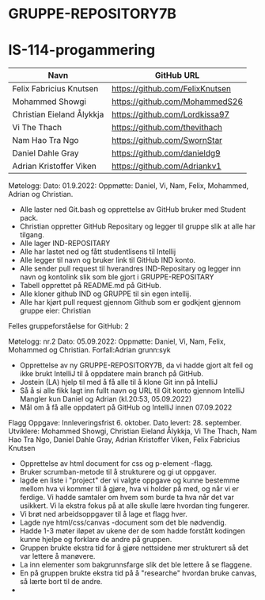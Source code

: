# GRUPPE-REPOSITORY7B

# IS-114-progammering
| Navn                     | GitHub URL                     |
|--------------------------|--------------------------------|
| Felix Fabricius Knutsen  | https://github.com/FelixKnutsen |
| Mohammed Showgi          | https://github.com/MohammedS26 |
| Christian Eieland Ålykkja | https://github.com/Lordkissa97 |
| Vi The Thach             | https://github.com/thevithach  |
| Nam Hao Tra Ngo | https://github.com/SwornStar |
| Daniel Dahle Gray |  https://github.com/danieldg9|
| Adrian Kristoffer Viken | https://github.com/Adriankv1 |


Møtelogg:
Dato: 01.9.2022:
Oppmøtte: Daniel, Vi, Nam, Felix, Mohammed, Adrian og Christian.

- Alle laster ned Git.bash og opprettelse av GitHub bruker med Student pack.
- Christian oppretter GitHub Repositary og legger til gruppe slik at alle har tilgang.
- Alle lager IND-REPOSITARY
- Alle har lastet ned og fått studentlisens til Intellij
- Alle legger til navn og bruker link til GitHub IND konto.
- Alle sender pull request til hverandres IND-Repositary og legger inn navn og kontolink slik som ble gjort i GRUPPE-REPOSITARY
- Tabell opprettet på README.md på GitHub.
- Alle kloner github IND og GRUPPE til sin egen intellij.
- Alle har kjørt pull request gjennom Github som er godkjent gjennom gruppe eier: Christian

Felles gruppeforståelse for GitHub: 2

Møtelogg: nr.2
Dato: 05.09.2022:
Oppmøtte: Daniel, Vi, Nam, Felix, Mohammed og Christian. Forfall:Adrian grunn:syk

- Opprettelse av ny GRUPPE-REPOSITORY7B, da vi hadde gjort
alt feil og ikke brukt IntelliJ til å oppdatere main branch på GitHub.
- Jostein (LA) hjelp til med å få alle til å klone Git inn på IntelliJ
- Så å si alle fikk lagt inn fullt navn og URL til Git konto gjennom IntelliJ
Mangler kun Daniel og Adrian (kl.20:53, 05.09.2022) 
- Mål om å få alle oppdatert på GitHub og IntelliJ innen 07.09.2022


Flagg Oppgave:
Innleveringsfrist 6. oktober.
Dato levert: 28. september.
Utviklere: Mohammed Showgi, Christian Eieland Ålykkja, Vi The Thach, Nam Hao Tra Ngo,
Daniel Dahle Gray, Adrian Kristoffer Viken, Felix Fabricius Knutsen

- Opprettelse av html document for css og p-element -flagg. 
- Bruker scrumban-metode til å strukturere og gi ut oppgaver.
- lagde en liste i "project" der vi valgte oppgave og kunne bestemme mellom hva vi kommer til å gjøre, hva vi holder på med, og når vi er ferdige.
Vi hadde samtaler om hvem som burde ta hva når det var usikkert. Vi la ekstra fokus på at alle skulle lære hvordan ting fungerer.
- Vi brøt ned arbeidsoppgaver til å lage et flagg hver.
- Lagde nye html/css/canvas -document som det ble nødvendig.
- Hadde 1-3 møter iløpet av ukene der de som hadde forstått kodingen kunne hjelpe og forklare de andre på gruppen.
- Gruppen brukte ekstra tid for å gjøre nettsidene mer strukturert så det var lettere å manøvere.
- La inn elementer som bakgrunnsfarge slik det ble lettere å se flaggene.
- En på gruppen brukte ekstra tid på å "researche" hvordan bruke canvas, så lærte bort til de andre.
-
